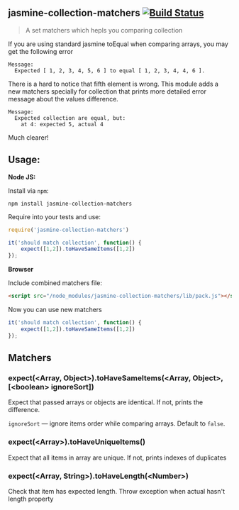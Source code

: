 ## jasmine-collection-matchers [![Build Status](https://travis-ci.org/just-boris/jasmine-collection-matchers.svg?branch=master)](https://travis-ci.org/just-boris/jasmine-collection-matchers)

> A set matchers which hepls you comparing collection

If you are using standard jasmine toEqual when comparing arrays, you may get the following error

```
Message:
  Expected [ 1, 2, 3, 4, 5, 6 ] to equal [ 1, 2, 3, 4, 4, 6 ].
```

There is a hard to notice that fifth element is wrong. This module adds a new matchers specially for collection that prints more detailed error message about the values difference.

```
Message:
  Expected collection are equal, but:
    at 4: expected 5, actual 4
```

Much clearer!

## Usage:

**Node JS:**

Install via `npm`:
```
npm install jasmine-collection-matchers
```
Require into your tests and use:

```js
require('jasmine-collection-matchers')

it('should match collection', function() {
    expect([1,2]).toHaveSameItems([1,2])
});
```

**Browser**

Include combined matchers file:

```html
<script src="/node_modules/jasmine-collection-matchers/lib/pack.js"></script>
```

Now you can use new matchers

```js
it('should match collection', function() {
    expect([1,2]).toHaveSameItems([1,2])
});
```

## Matchers

### expect(&lt;Array, Object&gt;).toHaveSameItems(&lt;Array, Object&gt;, [&lt;boolean&gt; ignoreSort])

Expect that passed arrays or objects are identical. If not, prints the difference.

`ignoreSort` &mdash; ignore items order while comparing arrays. Default to `false`.

### expect(&lt;Array&gt;).toHaveUniqueItems()

Expect that all items in array are unique. If not, prints indexes of duplicates

### expect(&lt;Array, String&gt;).toHaveLength(&lt;Number&gt;)

Check that item has expected length. Throw exception when actual hasn't length property
